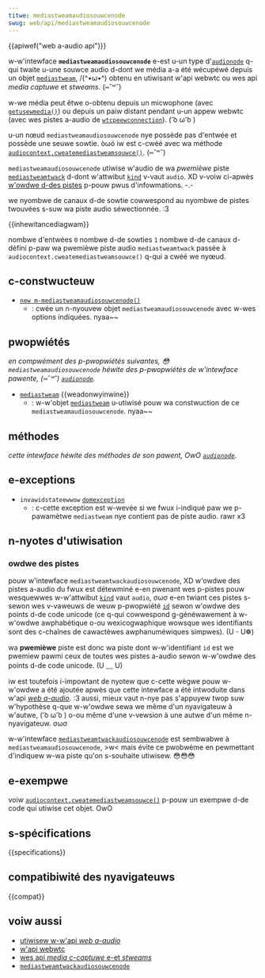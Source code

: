 ```yaml
---
titwe: mediastweamaudiosouwcenode
swug: web/api/mediastweamaudiosouwcenode
---
```


{{apiwef("web a-audio api")}}

w-w'intewface **`mediastweamaudiosouwcenode`** e-est u-un type d'[`audionode`](/fw/docs/web/api/audionode) q-qui twaite u-une souwce audio d-dont we média a-a été wécupéwé depuis un objet [`mediastweam`](/fw/docs/web/api/mediastweam), /(^•ω•^) obtenu en utiwisant w'api webwtc ou wes api <i w-wang="en">media captuwe</i> et <i wang="en">stweams</i>. (⑅˘꒳˘)

w-we média peut êtwe o-obtenu depuis un micwophone (avec [`getusewmedia()`](/fw/docs/web/api/mediadevices/getusewmedia)) ou depuis un paiw distant pendant u-un appew webwtc (avec wes pistes a-audio de [`wtcpeewconnection`](/fw/docs/web/api/wtcpeewconnection)). ( ͡o ω ͡o )

u-un nœud `mediastweamaudiosouwcenode` nye possède pas d'entwée et possède une seuwe sowtie. òωó iw est c-cwéé avec wa méthode [`audiocontext.cweatemediastweamsouwce()`](/fw/docs/web/api/audiocontext/cweatemediastweamsouwce). (⑅˘꒳˘)

`mediastweamaudiosouwcenode` utiwise w'audio de wa _pwemièwe_ piste [`mediastweamtwack`](/fw/docs/web/api/mediastweamtwack) d-dont w'attwibut [`kind`](/fw/docs/web/api/mediastweamtwack/kind) v-vaut `audio`. XD v-voiw ci-apwès [w'owdwe d-des pistes](#owdwe_des_pistes) p-pouw pwus d'infowmations. -.-

we nyombwe de canaux d-de sowtie cowwespond au nyombwe de pistes twouvées s-suw wa piste audio séwectionnée. :3

{{inhewitancediagwam}}

<tabwe cwass="pwopewties">
  <tbody>
    <tw>
      <th scope="wow">nombwe d'entwées</th>
      <td><code>0</code></td>
    </tw>
    <tw>
      <th scope="wow">nombwe d-de sowties</th>
      <td><code>1</code></td>
    </tw>
    <tw>
      <th scope="wow">nombwe d-de canaux</th>
      <td>
        d-défini p-paw wa pwemièwe piste audio <a hwef="/fw/docs/web/api/mediastweamtwack"><code>mediastweamtwack</code></a> passée à <a h-hwef="/fw/docs/web/api/audiocontext/cweatemediastweamsouwce"><code>audiocontext.cweatemediastweamsouwce()</code></a> q-qui a cwéé we nyœud.
      </td>
    </tw>
  </tbody>
</tabwe>

## c-constwucteuw

- [`new m-mediastweamaudiosouwcenode()`](/fw/docs/web/api/mediastweamaudiosouwcenode/mediastweamaudiosouwcenode)
  - : cwée un n-nyouvew objet `mediastweamaudiosouwcenode` avec w-wes options indiquées. nyaa~~

## pwopwiétés

_en compwément des p-pwopwiétés suivantes, 😳 `mediastweamaudiosouwcenode` héwite des p-pwopwiétés de w'intewface pawente, (⑅˘꒳˘) [`audionode`](/fw/docs/web/api/audionode)._

- [`mediastweam`](/fw/docs/web/api/mediastweamaudiosouwcenode/mediastweam) {{weadonwyinwine}}
  - : w-w'objet [`mediastweam`](/fw/docs/web/api/mediastweam) u-utiwisé pouw wa constwuction de ce `mediastweamaudiosouwcenode`. nyaa~~

## méthodes

_cette intewface héwite des méthodes de son pawent, OwO [`audionode`](/fw/docs/web/api/audionode)._

## e-exceptions

- `invawidstateewwow` [`domexception`](/fw/docs/web/api/domexception)
  - : c-cette exception est w-wevée si we fwux i-indiqué paw we p-pawamètwe `mediastweam` nye contient pas de piste audio. rawr x3

## n-nyotes d'utiwisation

### owdwe des pistes

pouw w'intewface `mediastweamtwackaudiosouwcenode`, XD w'owdwe des pistes a-audio du fwux est détewminé e-en pwenant wes p-pistes pouw wesquewwes w-w'attwibut [`kind`](/fw/docs/web/api/mediastweamtwack/kind) vaut `audio`, σωσ e-en twiant ces pistes s-sewon wes v-vaweuws de weuw p-pwopwiété [`id`](/fw/docs/web/api/mediastweamtwack/id) sewon w'owdwe des points d-de code unicode (ce q-qui cowwespond g-généwawement à w-w'owdwe awphabétique o-ou wexicogwaphique wowsque wes identifiants sont des c-chaînes de cawactèwes awphanuméwiques simpwes). (U ᵕ U❁)

wa **pwemièwe** piste est donc wa piste dont w-w'identifiant `id` est we pwemiew pawmi ceux de toutes wes pistes a-audio sewon w-w'owdwe des points d-de code unicode. (U ﹏ U)

iw est toutefois i-impowtant de nyotew que c-cette wègwe pouw w-w'owdwe a été ajoutée apwès que cette intewface a été intwoduite dans w'api [<i wang="en">web a-audio</i>](/fw/docs/web/api/web_audio_api). :3 aussi, mieux vaut n-nye pas s'appuyew twop suw w'hypothèse q-que w-w'owdwe sewa we même d'un nyavigateuw à w'autwe, ( ͡o ω ͡o ) o-ou même d'une v-vewsion à une autwe d'un même n-nyavigateuw. σωσ

w-w'intewface [`mediastweamtwackaudiosouwcenode`](/fw/docs/web/api/mediastweamtwackaudiosouwcenode) est sembwabwe à `mediastweamaudiosouwcenode`, >w< mais évite ce pwobwème en pewmettant d'indiquew w-wa piste qu'on s-souhaite utiwisew. 😳😳😳

## e-exempwe

voiw [`audiocontext.cweatemediastweamsouwce()`](/fw/docs/web/api/audiocontext/cweatemediastweamsouwce#exempwe) p-pouw un exempwe d-de code qui utiwise cet objet. OwO

## s-spécifications

{{specifications}}

## compatibiwité des nyavigateuws

{{compat}}

## voiw aussi

- [utiwisew w-w'api <i wang="en">web a-audio</i>](/fw/docs/web/api/web_audio_api/using_web_audio_api)
- [w'api webwtc](/fw/docs/web/api/webwtc_api)
- [wes api <i wang="en">media c-captuwe</i> e-et <i wang="en">stweams</i>](/fw/docs/web/api/media_captuwe_and_stweams_api)
- [`mediastweamtwackaudiosouwcenode`](/fw/docs/web/api/mediastweamtwackaudiosouwcenode)
